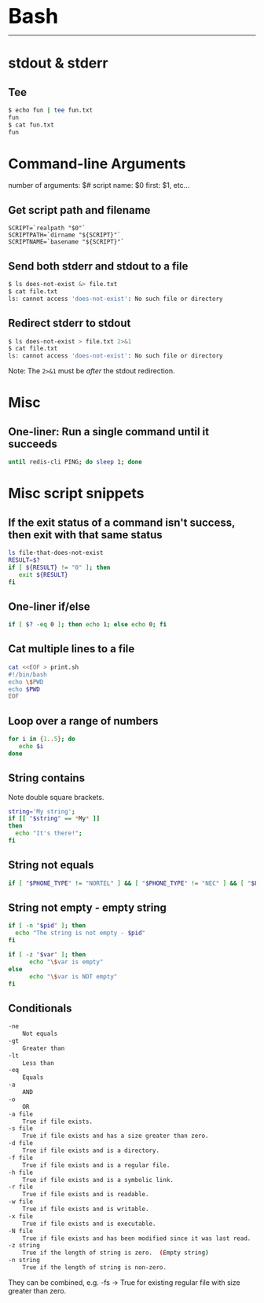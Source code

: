 **<span style="font-size:3em;color:black">Bash</span>**
***

# stdout & stderr

## Tee
```bash
$ echo fun | tee fun.txt
fun
$ cat fun.txt
fun
```

# Command-line Arguments
number of arguments: $#
script name:         $0
first:               $1, etc...

## Get script path and filename
```
SCRIPT=`realpath "$0"`
SCRIPTPATH=`dirname "${SCRIPT}"`
SCRIPTNAME=`basename "${SCRIPT}"`
```

## Send both stderr and stdout to a file
```bash
$ ls does-not-exist &> file.txt
$ cat file.txt
ls: cannot access 'does-not-exist': No such file or directory
```

## Redirect stderr to stdout
```bash
$ ls does-not-exist > file.txt 2>&1
$ cat file.txt
ls: cannot access 'does-not-exist': No such file or directory
```
Note: The ```2>&1``` must be *after* the stdout redirection.

# Misc

## One-liner: Run a single command until it succeeds
```bash
until redis-cli PING; do sleep 1; done
```

# Misc script snippets

## If the exit status of a command isn't success, then exit with that same status
```bash
ls file-that-does-not-exist
RESULT=$?
if [ ${RESULT} != "0" ]; then
   exit ${RESULT}
fi
```

## One-liner if/else
```bash
if [ $? -eq 0 ]; then echo 1; else echo 0; fi
```

## Cat multiple lines to a file
```bash
cat <<EOF > print.sh
#!/bin/bash
echo \$PWD
echo $PWD
EOF
```

## Loop over a range of numbers
```bash
for i in {1..5}; do
   echo $i
done
```

## String contains 
Note double square brackets.
```bash
string='My string';
if [[ "$string" == *My* ]]
then
  echo "It's there!";
fi
```

## String not equals
```bash
if [ "$PHONE_TYPE" != "NORTEL" ] && [ "$PHONE_TYPE" != "NEC" ] && [ "$PHONE_TYPE" != "CISCO" ]
```

## String not empty - empty string
```bash
if [ -n "$pid" ]; then
  echo "The string is not empty - $pid"
fi

if [ -z "$var" ]; then
      echo "\$var is empty"
else
      echo "\$var is NOT empty"
fi
```

## Conditionals
```bash
-ne
    Not equals
-gt
    Greater than
-lt
    Less than
-eq
    Equals
-a
    AND
-o
    OR
-a file
    True if file exists.
-s file
    True if file exists and has a size greater than zero.
-d file
    True if file exists and is a directory.
-f file
    True if file exists and is a regular file.
-h file
    True if file exists and is a symbolic link.
-r file
    True if file exists and is readable.
-w file
    True if file exists and is writable.
-x file
    True if file exists and is executable.
-N file
    True if file exists and has been modified since it was last read.
-z string
    True if the length of string is zero.  (Empty string)
-n string
    True if the length of string is non-zero.
```
They can be combined, e.g. -fs → True for existing regular file with size greater than zero.
